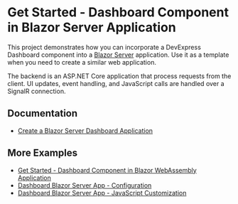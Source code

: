 # Get Started - Dashboard Component in Blazor Server Application

This project demonstrates how you can incorporate a DevExpress Dashboard component into a [Blazor Server](https://docs.microsoft.com/en-us/aspnet/core/blazor/hosting-models?view=aspnetcore-5.0#blazor-server) application. Use it as a template when you need to create a similar web application.

The backend is an ASP.NET Core application that process requests from the client. UI updates, event handling, and JavaScript calls are handled over a SignalR connection. 

## Documentation

- [Create a Blazor Server Dashboard Application](https://docs.devexpress.com/Dashboard/403029?v=21.1)

## More Examples

- [Get Started - Dashboard Component in Blazor WebAssembly Application](https://github.com/DevExpress-Examples/dashboard-blazor-webassembly-app)
- [Dashboard Blazor Server App - Configuration](https://github.com/DevExpress-Examples/dashboard-blazor-server-configuration)
- [Dashboard Blazor Server App - JavaScript Customization](https://github.com/DevExpress-Examples/dashboard-blazor-server-js-customization)
